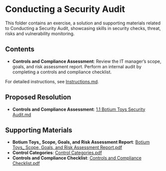 # Conducting a Security Audit

This folder contains an exercise, a solution and supporting materials related to Conducting a Security Audit, showcasing skills in security checks, threat, risks and vulnerability monitoring.

## Contents
- **Controls and Compliance Assessment**: Review the IT manager’s scope, goals, and risk assessment report. Perform an internal audit by completing a controls and compliance checklist.

For detailed instructions, see [Instructions.md](Instructions.md).

## Proposed Resolution
- **Controls and Compliance Assessment**: [1.1 Botium Toys Security Audit.md](https://github.com/Hugh-Kumbi/Cybersecurity-Portfolio/blob/main/I.%20Security%20Controls%20and%20Compliance%20Evaluation/1.1%20Botium%20Toys%20Security%20Audit.md)

## Supporting Materials
- **Botium Toys_ Scope, Goals, and Risk Assessment Report**: [Botium Toys_ Scope, Goals, and Risk Assessment Report.pdf](https://github.com/Hugh-Kumbi/Cybersecurity-Portfolio/blob/main/I.%20Security%20Controls%20and%20Compliance%20Evaluation/1.2%20Botium%20Toys%3A%20Scope%2C%20Goals%2C%20and%20Risk%20Assessment%20Report.md)
- **Control Categories**: [Control Categories.pdf](https://github.com/Hugh-Kumbi/Cybersecurity-Portfolio/blob/main/I.%20Security%20Controls%20and%20Compliance%20Evaluation/1.3%20Control%20Categories.md)
- **Controls and Compliance Checklist**: [Controls and Compliance Checklist.pdf](https://github.com/Hugh-Kumbi/Cybersecurity-Portfolio/new/main/I.%20Security%20Controls%20and%20Compliance%20Evaluation)
